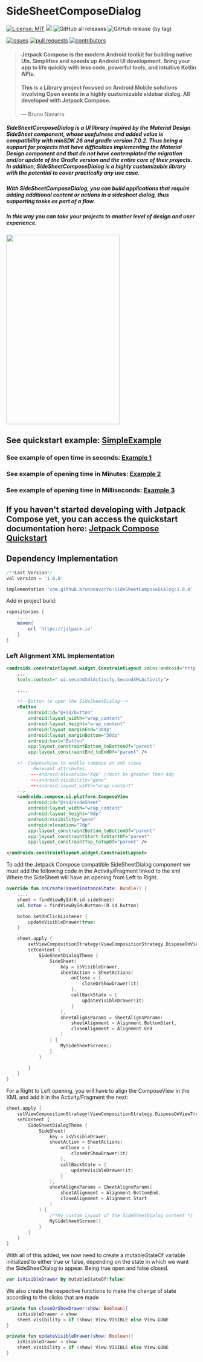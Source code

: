# SideSheetComposeDialog

[![License: MIT](https://img.shields.io/badge/License-MIT-yellow.svg)](https://opensource.org/licenses/MIT)
[![](https://jitpack.io/v/brunonavarro/SideSheetComposeDialog.svg)](https://jitpack.io/#brunonavarro/SideSheetComposeDialog)
![GitHub all releases](https://img.shields.io/github/downloads/brunonavarro/SideSheetComposeDialog/total)
![GitHub release (by tag)](https://img.shields.io/github/downloads/brunonavarro/SideSheetComposeDialog/1.0.0/total)


[![issues](https://img.shields.io/github/issues/brunonavarro/SideSheetComposeDialog?style=for-the-badge)](https://github.com/brunonavarro/SideSheetComposeDialog/issues)
[![pull requests](https://img.shields.io/github/issues-pr/brunonavarro/SideSheetComposeDialog?style=for-the-badge)](https://github.com/brunonavarro/SideSheetComposeDialog/pulls)
[![contributors](https://img.shields.io/github/contributors/brunonavarro/SideSheetComposeDialog?style=for-the-badge)](https://github.com/brunonavarro/SideSheetComposeDialog/graphs/contributors)

> #### Jetpack Compose is the modern Android toolkit for building native UIs. Simplifies and speeds up Android UI development. Bring your app to life quickly with less code, powerful tools, and intuitive Kotlin APIs.
> #### This is a Library project focused on Android Mobile solutions involving Open events in a highly customizable sidebar dialog. All developed with Jetpack Compose.
> — Bruno Navarro

##### SideSheetComposeDialog is a UI library inspired by the Material Design SideSheet component, whose usefulness and added value is compatibility with minSDK 26 and gradle version 7.0.2. Thus being a support for projects that have difficulties implementing the Material Design component and that do not have contemplated the migration and/or update of the Gradle version and the entire core of their projects. In addition, SideSheetComposeDialog is a highly customizable library with the potential to cover practically any use case.

##### With SideSheetComposeDialog, you can build applications that require adding additional content or actions in a sidesheet dialog, thus supporting tasks as part of a flow.
##### In this way you can take your projects to another level of design and user experience.


<img src="https://github.com/brunonavarro/SideSheetDialog/blob/main/SideSheetDialogCompose.jpeg" width="300" height="500" />


## See quickstart example: [SimpleExample](https://github.com/brunonavarro/SideSheetComposeDialog/blob/main/app/src/main/java/com/bruno/daniel/navarro/nunez/sidesheetdialog/MainActivity.kt)

### See example of open time in seconds: [Example 1](https://github.com/brunonavarro/SideSheetComposeDialog/blob/main/app/src/main/java/com/bruno/daniel/navarro/nunez/sidesheetdialog/MainActivity.kt)
### See example of opening time in Minutes: [Example 2](https://github.com/brunonavarro/SideSheetComposeDialog/blob/example2/app/src/main/java/com/bruno/daniel/navarro/nunez/sidesheetdialog/MainActivity.kt)
### See example of opening time in Milliseconds: [Example 3](https://github.com/brunonavarro/SideSheetComposeDialog/blob/example3/app/src/main/java/com/bruno/daniel/navarro/nunez/sidesheetdialog/MainActivity.kt)


## If you haven't started developing with Jetpack Compose yet, you can access the quickstart documentation here: [Jetpack Compose Quickstart](https://developer.android.com/jetpack/compose/setup?hl=es-419)


## Dependency Implementation
```gradle
/**Last Version*/
val version = '1.0.0'
```
```gradle
implementation 'com.github.brunonavarro:SideSheetComposeDialog:1.0.0'
```
Add in project build:
```gradle
repositories {
    ....
    maven{
        url 'https://jitpack.io'
    }
}
```

### Left Alignment XML Implementation
```xml
<androidx.constraintlayout.widget.ConstraintLayout xmlns:android="http://schemas.android.com/apk/res/android"
    ...
    tools:context=".ui.secondXmlActivity.SecondXMLActivity">

    ....

    <!--Button to open the SideSheetDialog-->
    <Button
        android:id="@+id/button"
        android:layout_width="wrap_content"
        android:layout_height="wrap_content"
        android:layout_marginEnd="30dp"
        android:layout_marginBottom="30dp"
        android:text="Button"
        app:layout_constraintBottom_toBottomOf="parent"
        app:layout_constraintEnd_toEndOf="parent" />

    <!--ComposeView to enable compose on xml views
         -Relevant attributes:
         ---android:elevation="Xdp" //must be greater than 4dp
         ---android:visibility="gone"
         ---android:layout_width="wrap_content"
    -->
    <androidx.compose.ui.platform.ComposeView
        android:id="@+id/sideSheet"
        android:layout_width="wrap_content"
        android:layout_height="0dp"
        android:visibility="gone"
        android:elevation="7dp"
        app:layout_constraintBottom_toBottomOf="parent"
        app:layout_constraintStart_toStartOf="parent"
        app:layout_constraintTop_toTopOf="parent" />

</androidx.constraintlayout.widget.ConstraintLayout>
```
To add the Jetpack Compose compatible SideSheetDialog component
we must add the following code in the Activity/Fragment linked to the xml
Where the SideSheet will have an opening from Left to Right.

```kotlin
override fun onCreate(savedInstanceState: Bundle?) {
    ....
    sheet = findViewById(R.id.sideSheet)
    val boton = findViewById<Button>(R.id.button)

    boton.setOnClickListener {
        updateVisibleDrawer(true)
    }

    sheet.apply {
        setViewCompositionStrategy(ViewCompositionStrategy.DisposeOnViewTreeLifecycleDestroyed)
        setContent {
            SideSheetDialogTheme {
                SideSheet(
                    key = isVisibleDrawer,
                    sheetAction = SheetActions(
                        onClose = {
                            closeOrShowDrawer(it)
                        },
                        callBackState = {
                            updateVisibleDrawer(it)
                        }
                    ),
                    sheetAlignsParams = SheetAlignsParams(
                        sheetAlignment = Alignment.BottomStart,
                        closeAlignment = Alignment.End
                    )
                ) {
                    MySideSheetScreen()
                }
            }

        }
    }
}
```
For a Right to Left opening, you will have to align the ComposeView in the XML and add it in the Activity/Fragment
the next:
```kotlin
sheet.apply {
    setViewCompositionStrategy(ViewCompositionStrategy.DisposeOnViewTreeLifecycleDestroyed)
    setContent {
        SideSheetDialogTheme {
            SideSheet(
                key = isVisibleDrawer,
                sheetAction = SheetActions(
                    onClose = {
                        closeOrShowDrawer(it)
                    },
                    callBackState = {
                        updateVisibleDrawer(it)
                    }
                ),
                sheetAlignsParams = SheetAlignsParams(
                    sheetAlignment = Alignment.BottomEnd,
                    closeAlignment = Alignment.Start
                )
            ) {
                /**My custom layout of the SideSheetDialog content */
                MySideSheetScreen()
            }
        }
    }
}
```
With all of this added, we now need to create a mutableStateOf variable initialized to either true or false, depending on the state
in which we want the SideSheetDialog to appear. Being true open and false closed.
```kotlin  
var isVisibleDrawer by mutableStateOf(false)
```
We also create the respective functions to make the change of state according to the clicks that are made

```kotlin
private fun closeOrShowDrawer(show: Boolean){
    isVisibleDrawer = show
    sheet.visibility = if (show) View.VISIBLE else View.GONE
}

private fun updateVisibleDrawer(show: Boolean){
    isVisibleDrawer = show
    sheet.visibility = if (show) View.VISIBLE else View.GONE
}
```

